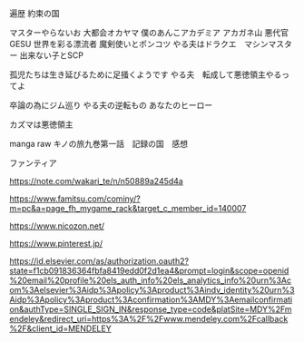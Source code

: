 遍歴
約束の国

マスターやらないお
大都会オカヤマ
僕のあんこアカデミア
アカガネ山
悪代官
GESU
世界を彩る漂流者
魔剣使いとポンコツ
やる夫はドラクエ　マシンマスター
出来ない子とSCP

孤児たちは生き延びるために足掻くようです
やる夫　転成して悪徳領主やるってよ

卒論の為にジム巡り
やる夫の逆転もの
あなたのヒーロー

カズマは悪徳領主


manga raw
キノの旅九巻第一話　記録の国　感想

ファンティア

https://note.com/wakari_te/n/n50889a245d4a


https://www.famitsu.com/cominy/?m=pc&a=page_fh_mygame_rack&target_c_member_id=140007


https://www.nicozon.net/

https://www.pinterest.jp/


https://id.elsevier.com/as/authorization.oauth2?state=f1cb091836364fbfa8419edd0f2d1ea4&prompt=login&scope=openid%20email%20profile%20els_auth_info%20els_analytics_info%20urn%3Acom%3Aelsevier%3Aidp%3Apolicy%3Aproduct%3Aindv_identity%20urn%3Aidp%3Apolicy%3Aproduct%3Aconfirmation%3AMDY%3Aemailconfirmation&authType=SINGLE_SIGN_IN&response_type=code&platSite=MDY%2Fmendeley&redirect_uri=https%3A%2F%2Fwww.mendeley.com%2Fcallback%2F&client_id=MENDELEY



